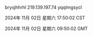 brysjhhrhl 219.139.197.74 yqqlmgsycl

2024年 11月 02日 星期六 17:50:02 CST

2024年 11月 02日 星期六 09:50:02 GMT
